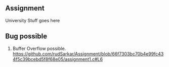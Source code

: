 ## Assignment
University Stuff goes here

## Bug possible

1. Buffer Overflow possible.
https://github.com/rudSarkar/Assignment/blob/66f7303bc70b4e99fc434f5c39bcebd5f8f68e05/assignment1.c#L6
